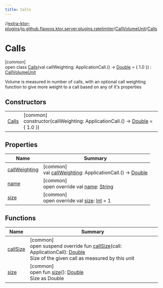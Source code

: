 ```yaml
---
title: Calls
---
```

//[extra-ktor-plugins](../../../../index.md)/[io.github.flaxoos.ktor.server.plugins.ratelimiter](../../index.md)/[CallVolumeUnit](../index.md)/[Calls](index.md)



# Calls



[common]\
open class [Calls](index.md)(val callWeighting: ApplicationCall.() -&gt; [Double](https://kotlinlang.org/api/latest/jvm/stdlib/kotlin/-double/index.md) = { 1.0 }) : [CallVolumeUnit](../index.md)

Volume is measured in number of calls, with an optional call weighting function to give more weight to a call based on any of it's properties



## Constructors


| | |
|---|---|
| [Calls](-calls.md) | [common]<br>constructor(callWeighting: ApplicationCall.() -&gt; [Double](https://kotlinlang.org/api/latest/jvm/stdlib/kotlin/-double/index.md) = { 1.0 }) |


## Properties


| Name | Summary |
|---|---|
| [callWeighting](call-weighting.md) | [common]<br>val [callWeighting](call-weighting.md): ApplicationCall.() -&gt; [Double](https://kotlinlang.org/api/latest/jvm/stdlib/kotlin/-double/index.md) |
| [name](name.md) | [common]<br>open override val [name](name.md): [String](https://kotlinlang.org/api/latest/jvm/stdlib/kotlin/-string/index.md) |
| [size](size.md) | [common]<br>open override val [size](size.md): [Int](https://kotlinlang.org/api/latest/jvm/stdlib/kotlin/-int/index.md) = 1 |


## Functions


| Name | Summary |
|---|---|
| [callSize](call-size.md) | [common]<br>open suspend override fun [callSize](call-size.md)(call: ApplicationCall): [Double](https://kotlinlang.org/api/latest/jvm/stdlib/kotlin/-double/index.md)<br>Size of the given call as measured by this unit |
| [size](../size.md) | [common]<br>open fun [size](../size.md)(): [Double](https://kotlinlang.org/api/latest/jvm/stdlib/kotlin/-double/index.md)<br>Size as Double |

